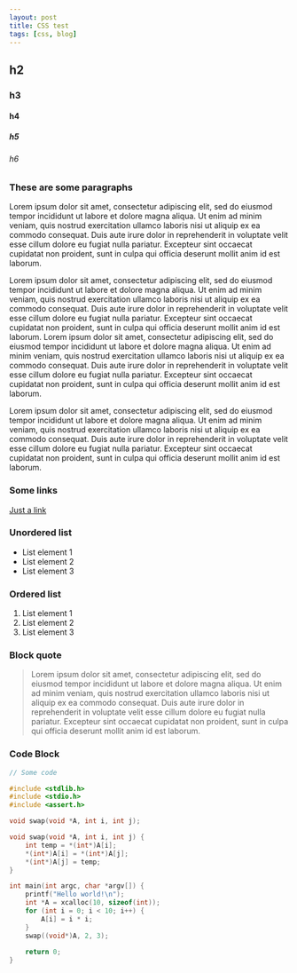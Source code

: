 ```yaml
---
layout: post
title: CSS test
tags: [css, blog]
---
```


## h2

### h3

#### h4

##### h5

###### h6

### These are some paragraphs

Lorem ipsum dolor sit amet, consectetur adipiscing elit, sed do eiusmod tempor incididunt ut labore et dolore magna aliqua. Ut enim ad minim veniam, quis nostrud exercitation ullamco laboris nisi ut aliquip ex ea commodo consequat. Duis aute irure dolor in reprehenderit in voluptate velit esse cillum dolore eu fugiat nulla pariatur. Excepteur sint occaecat cupidatat non proident, sunt in culpa qui officia deserunt mollit anim id est laborum.

<!--excerpt-->

Lorem ipsum dolor sit amet, consectetur adipiscing elit, sed do eiusmod tempor incididunt ut labore et dolore magna aliqua. Ut enim ad minim veniam, quis nostrud exercitation ullamco laboris nisi ut aliquip ex ea commodo consequat. Duis aute irure dolor in reprehenderit in voluptate velit esse cillum dolore eu fugiat nulla pariatur. Excepteur sint occaecat cupidatat non proident, sunt in culpa qui officia deserunt mollit anim id est laborum. Lorem ipsum dolor sit amet, consectetur adipiscing elit, sed do eiusmod tempor incididunt ut labore et dolore magna aliqua. Ut enim ad minim veniam, quis nostrud exercitation ullamco laboris nisi ut aliquip ex ea commodo consequat. Duis aute irure dolor in reprehenderit in voluptate velit esse cillum dolore eu fugiat nulla pariatur. Excepteur sint occaecat cupidatat non proident, sunt in culpa qui officia deserunt mollit anim id est laborum.

Lorem ipsum dolor sit amet, consectetur adipiscing elit, sed do eiusmod tempor incididunt ut labore et dolore magna aliqua. Ut enim ad minim veniam, quis nostrud exercitation ullamco laboris nisi ut aliquip ex ea commodo consequat. Duis aute irure dolor in reprehenderit in voluptate velit esse cillum dolore eu fugiat nulla pariatur. Excepteur sint occaecat cupidatat non proident, sunt in culpa qui officia deserunt mollit anim id est laborum.

### Some links

<a href="#">Just a link</a>

### Unordered list
* List element 1
* List element 2
* List element 3

### Ordered list
1. List element 1
2. List element 2
3. List element 3

### Block quote

>Lorem ipsum dolor sit amet, consectetur adipiscing elit, sed do eiusmod tempor incididunt ut labore et dolore magna aliqua. Ut enim ad minim veniam, quis nostrud exercitation ullamco laboris nisi ut aliquip ex ea commodo consequat. Duis aute irure dolor in reprehenderit in voluptate velit esse cillum dolore eu fugiat nulla pariatur. Excepteur sint occaecat cupidatat non proident, sunt in culpa qui officia deserunt mollit anim id est laborum.

### Code Block

~~~c
// Some code 

#include <stdlib.h>
#include <stdio.h>
#include <assert.h>

void swap(void *A, int i, int j);

void swap(void *A, int i, int j) {
	int temp = *(int*)A[i];
	*(int*)A[i] = *(int*)A[j];
	*(int*)A[j] = temp;
}

int main(int argc, char *argv[]) {
	printf("Hello world!\n");
	int *A = xcalloc(10, sizeof(int));
	for (int i = 0; i < 10; i++) {
		A[i] = i * i;
	}
	swap((void*)A, 2, 3);
	
	return 0;
}
~~~






















